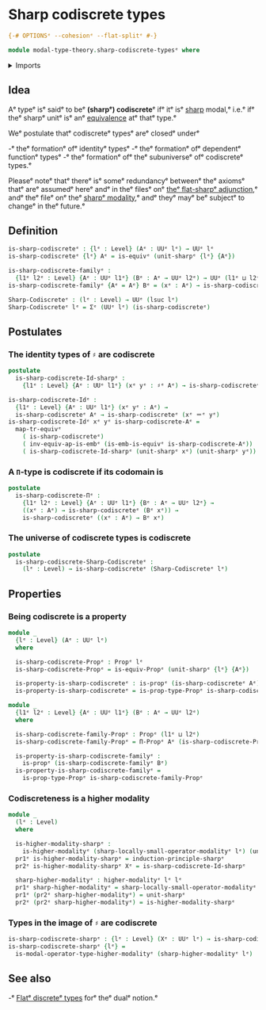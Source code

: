 # Sharp codiscrete types

```agda
{-# OPTIONSᵉ --cohesionᵉ --flat-splitᵉ #-}

module modal-type-theory.sharp-codiscrete-typesᵉ where
```

<details><summary>Imports</summary>

```agda
open import foundation.dependent-pair-typesᵉ
open import foundation.embeddingsᵉ
open import foundation.equivalencesᵉ
open import foundation.function-typesᵉ
open import foundation.identity-typesᵉ
open import foundation.propositionsᵉ
open import foundation.transport-along-equivalencesᵉ
open import foundation.universe-levelsᵉ

open import modal-type-theory.sharp-modalityᵉ

open import orthogonal-factorization-systems.higher-modalitiesᵉ
```

</details>

## Idea

Aᵉ typeᵉ isᵉ saidᵉ to beᵉ **(sharpᵉ) codiscrete**ᵉ ifᵉ itᵉ isᵉ
[sharp](modal-type-theory.sharp-modality.mdᵉ) modal,ᵉ i.e.ᵉ ifᵉ theᵉ sharpᵉ unitᵉ isᵉ anᵉ
[equivalence](foundation-core.equivalences.mdᵉ) atᵉ thatᵉ type.ᵉ

Weᵉ postulate thatᵉ codiscreteᵉ typesᵉ areᵉ closedᵉ underᵉ

-ᵉ theᵉ formationᵉ ofᵉ identityᵉ typesᵉ
-ᵉ theᵉ formationᵉ ofᵉ dependentᵉ functionᵉ typesᵉ
-ᵉ theᵉ formationᵉ ofᵉ theᵉ subuniverseᵉ ofᵉ codiscreteᵉ types.ᵉ

Pleaseᵉ noteᵉ thatᵉ thereᵉ isᵉ someᵉ redundancyᵉ betweenᵉ theᵉ axiomsᵉ thatᵉ areᵉ assumedᵉ
hereᵉ andᵉ in theᵉ filesᵉ onᵉ
[theᵉ flat-sharpᵉ adjunction](modal-type-theory.flat-sharp-adjunction.md),ᵉ andᵉ theᵉ
fileᵉ onᵉ theᵉ [sharpᵉ modality](modal-type-theory.sharp-modality.md),ᵉ andᵉ theyᵉ mayᵉ
beᵉ subjectᵉ to changeᵉ in theᵉ future.ᵉ

## Definition

```agda
is-sharp-codiscreteᵉ : {lᵉ : Level} (Aᵉ : UUᵉ lᵉ) → UUᵉ lᵉ
is-sharp-codiscreteᵉ {lᵉ} Aᵉ = is-equivᵉ (unit-sharpᵉ {lᵉ} {Aᵉ})

is-sharp-codiscrete-familyᵉ :
  {l1ᵉ l2ᵉ : Level} {Aᵉ : UUᵉ l1ᵉ} (Bᵉ : Aᵉ → UUᵉ l2ᵉ) → UUᵉ (l1ᵉ ⊔ l2ᵉ)
is-sharp-codiscrete-familyᵉ {Aᵉ = Aᵉ} Bᵉ = (xᵉ : Aᵉ) → is-sharp-codiscreteᵉ (Bᵉ xᵉ)

Sharp-Codiscreteᵉ : (lᵉ : Level) → UUᵉ (lsuc lᵉ)
Sharp-Codiscreteᵉ lᵉ = Σᵉ (UUᵉ lᵉ) (is-sharp-codiscreteᵉ)
```

## Postulates

### The identity types of `♯` are codiscrete

```agda
postulate
  is-sharp-codiscrete-Id-sharpᵉ :
    {l1ᵉ : Level} {Aᵉ : UUᵉ l1ᵉ} (xᵉ yᵉ : ♯ᵉ Aᵉ) → is-sharp-codiscreteᵉ (xᵉ ＝ᵉ yᵉ)

is-sharp-codiscrete-Idᵉ :
  {l1ᵉ : Level} {Aᵉ : UUᵉ l1ᵉ} (xᵉ yᵉ : Aᵉ) →
  is-sharp-codiscreteᵉ Aᵉ → is-sharp-codiscreteᵉ (xᵉ ＝ᵉ yᵉ)
is-sharp-codiscrete-Idᵉ xᵉ yᵉ is-sharp-codiscrete-Aᵉ =
  map-tr-equivᵉ
    ( is-sharp-codiscreteᵉ)
    ( inv-equiv-ap-is-embᵉ (is-emb-is-equivᵉ is-sharp-codiscrete-Aᵉ))
    ( is-sharp-codiscrete-Id-sharpᵉ (unit-sharpᵉ xᵉ) (unit-sharpᵉ yᵉ))
```

### A `Π`-type is codiscrete if its codomain is

```agda
postulate
  is-sharp-codiscrete-Πᵉ :
    {l1ᵉ l2ᵉ : Level} {Aᵉ : UUᵉ l1ᵉ} {Bᵉ : Aᵉ → UUᵉ l2ᵉ} →
    ((xᵉ : Aᵉ) → is-sharp-codiscreteᵉ (Bᵉ xᵉ)) →
    is-sharp-codiscreteᵉ ((xᵉ : Aᵉ) → Bᵉ xᵉ)
```

### The universe of codiscrete types is codiscrete

```agda
postulate
  is-sharp-codiscrete-Sharp-Codiscreteᵉ :
    (lᵉ : Level) → is-sharp-codiscreteᵉ (Sharp-Codiscreteᵉ lᵉ)
```

## Properties

### Being codiscrete is a property

```agda
module _
  {lᵉ : Level} (Aᵉ : UUᵉ lᵉ)
  where

  is-sharp-codiscrete-Propᵉ : Propᵉ lᵉ
  is-sharp-codiscrete-Propᵉ = is-equiv-Propᵉ (unit-sharpᵉ {lᵉ} {Aᵉ})

  is-property-is-sharp-codiscreteᵉ : is-propᵉ (is-sharp-codiscreteᵉ Aᵉ)
  is-property-is-sharp-codiscreteᵉ = is-prop-type-Propᵉ is-sharp-codiscrete-Propᵉ

module _
  {l1ᵉ l2ᵉ : Level} {Aᵉ : UUᵉ l1ᵉ} (Bᵉ : Aᵉ → UUᵉ l2ᵉ)
  where

  is-sharp-codiscrete-family-Propᵉ : Propᵉ (l1ᵉ ⊔ l2ᵉ)
  is-sharp-codiscrete-family-Propᵉ = Π-Propᵉ Aᵉ (is-sharp-codiscrete-Propᵉ ∘ᵉ Bᵉ)

  is-property-is-sharp-codiscrete-familyᵉ :
    is-propᵉ (is-sharp-codiscrete-familyᵉ Bᵉ)
  is-property-is-sharp-codiscrete-familyᵉ =
    is-prop-type-Propᵉ is-sharp-codiscrete-family-Propᵉ
```

### Codiscreteness is a higher modality

```agda
module _
  (lᵉ : Level)
  where

  is-higher-modality-sharpᵉ :
    is-higher-modalityᵉ (sharp-locally-small-operator-modalityᵉ lᵉ) (unit-sharpᵉ)
  pr1ᵉ is-higher-modality-sharpᵉ = induction-principle-sharpᵉ
  pr2ᵉ is-higher-modality-sharpᵉ Xᵉ = is-sharp-codiscrete-Id-sharpᵉ

  sharp-higher-modalityᵉ : higher-modalityᵉ lᵉ lᵉ
  pr1ᵉ sharp-higher-modalityᵉ = sharp-locally-small-operator-modalityᵉ lᵉ
  pr1ᵉ (pr2ᵉ sharp-higher-modalityᵉ) = unit-sharpᵉ
  pr2ᵉ (pr2ᵉ sharp-higher-modalityᵉ) = is-higher-modality-sharpᵉ
```

### Types in the image of `♯` are codiscrete

```agda
is-sharp-codiscrete-sharpᵉ : {lᵉ : Level} (Xᵉ : UUᵉ lᵉ) → is-sharp-codiscreteᵉ (♯ᵉ Xᵉ)
is-sharp-codiscrete-sharpᵉ {lᵉ} =
  is-modal-operator-type-higher-modalityᵉ (sharp-higher-modalityᵉ lᵉ)
```

## See also

-ᵉ [Flatᵉ discreteᵉ types](modal-type-theory.flat-discrete-types.mdᵉ) forᵉ theᵉ dualᵉ
  notion.ᵉ